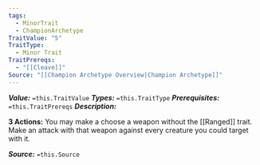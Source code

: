 ```yaml
---
tags:
  - MinorTrait
  - ChampionArchetype
TraitValue: "5"
TraitType:
  - Minor Trait
TraitPrereqs:
  - "[[Cleave]]"
Source: "[[Champion Archetype Overview|Champion Archetype]]"
---
```

***Value:*** `=this.TraitValue`
***Types:*** `=this.TraitType`
***Prerequisites:*** `=this.TraitPrereqs`
***Description:***

**3 Actions:** You may make a choose a weapon without the [[Ranged]] trait. Make an attack with that weapon against every creature you could target with it. 

***Source:*** `=this.Source`